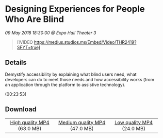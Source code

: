 # Designing Experiences for People Who Are Blind

*09 May 2018 18:30:00 @ Expo Hall Theater 3*

> [!VIDEO https://medius.studios.ms/Embed/Video/THR2419?SFYT=true]

## Details

<p>Demystify accessibility by explaining what blind users need, what developers can do to meet those needs and how accessibility works (from an application through the platform to assistive technology).</p> (00:23:53)

## Download

||||
|:--:|:----:|:-:|
|[High quality MP4](https://sec.ch9.ms/ch9/0a4e/0c109c90-5fd9-4256-9464-6d6596d90a4e/THR2419_high.mp4) (63.0 MB)|[Medium quality MP4](https://sec.ch9.ms/ch9/0a4e/0c109c90-5fd9-4256-9464-6d6596d90a4e/THR2419_mid.mp4) (47.0 MB)|[Low quality MP4](https://sec.ch9.ms/ch9/0a4e/0c109c90-5fd9-4256-9464-6d6596d90a4e/THR2419.mp4) (24.0 MB)|